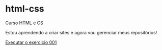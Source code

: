 # html-css
 Curso HTML e CS

Estou aprendendo a criar sites e agora vou gerenciar meus repositórios!

<a href='https://github.com/MicaelRocio/html-css/exercicios/ex001/index.html'>Executar o exercicio 001</a>